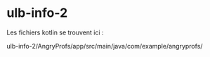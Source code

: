# ulb-info-2

Les fichiers kotlin se trouvent ici :

ulb-info-2/AngryProfs/app/src/main/java/com/example/angryprofs/
